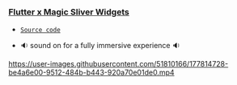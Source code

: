 ### [Flutter x Magic Sliver Widgets](#magic-sliver)

* [`Source code`](https://github.com/dubydu/fluttourII)

* 🔉 sound on for a fully immersive experience 🔉

https://user-images.githubusercontent.com/51810166/177814728-be4a6e00-9512-484b-b443-920a70e01de0.mp4
